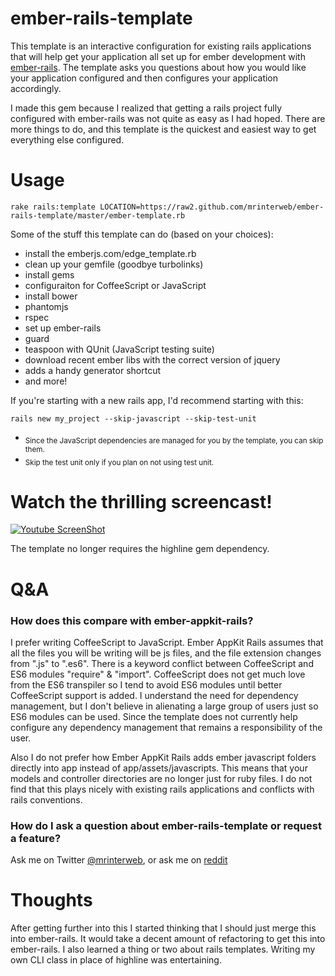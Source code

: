 ember-rails-template
====================

This template is an interactive configuration for existing rails applications that will help get your application all set up for ember development with [ember-rails](https://github.com/emberjs/ember-rails). The template asks you questions about how you would like your application configured and then configures your application accordingly.

I made this gem because I realized that getting a rails project fully configured with ember-rails was not quite as easy as I had hoped. There are more things to do, and this template is the quickest and easiest way to get everything else configured.

Usage
=====

    rake rails:template LOCATION=https://raw2.github.com/mrinterweb/ember-rails-template/master/ember-template.rb

Some of the stuff this template can do (based on your choices): 

* install the emberjs.com/edge_template.rb
* clean up your gemfile (goodbye turbolinks)
* install gems
* configuraiton for CoffeeScript or JavaScript
* install bower
* phantomjs
* rspec
* set up ember-rails
* guard
* teaspoon with QUnit (JavaScript testing suite)
* download recent ember libs with the correct version of jquery
* adds a handy generator shortcut
* and more!

If you're starting with a new rails app, I'd recommend starting with this:

    rails new my_project --skip-javascript --skip-test-unit

* <sub>Since the JavaScript dependencies are managed for you by the template, you can skip them.</sub>
* <sub>Skip the test unit only if you plan on not using test unit.</sub>

Watch the thrilling screencast!
==============================
[![Youtube ScreenShot](https://img.youtube.com/vi/KaBbGUVQrAw/0.jpg)](https://www.youtube.com/watch?v=KaBbGUVQrAw&feature=youtu.be)

The template no longer requires the highline gem dependency.

Q&A
===

### How does this compare with ember-appkit-rails?

I prefer writing CoffeeScript to JavaScript. Ember AppKit Rails assumes that all the files you will be writing will be js files, and the file extension changes from ".js" to ".es6". There is a keyword conflict between CoffeeScript and ES6 modules "require" & "import". CoffeeScript does not get much love from the ES6 transpiler so I tend to avoid ES6 modules until better CoffeeScript support is added. I understand the need for dependency management, but I don't believe in alienating a large group of users just so ES6 modules can be used. Since the template does not currently help configure any dependency management that remains a responsibility of the user.

Also I do not prefer how Ember AppKit Rails adds ember javascript folders directly into app instead of app/assets/javascripts. This means that your models and controller directories are no longer just for ruby files. I do not find that this plays nicely with existing rails applications and conflicts with rails conventions.

### How do I ask a question about ember-rails-template or request a feature?

Ask me on Twitter [@mrinterweb](https://twitter.com/mrinterweb), or ask me on [reddit](http://www.reddit.com/r/emberjs/comments/1ym4w4/rails_template_that_helps_configure_emberrails/)

Thoughts
========

After getting further into this I started thinking that I should just merge this into ember-rails. It would take a decent amount of refactoring to get this into ember-rails. I also learned a thing or two about rails templates. Writing my own CLI class in place of highline was entertaining.
